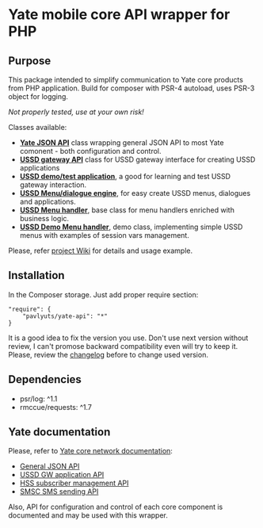 # Yate mobile core API wrapper for PHP

## Purpose

This package intended to simplify communication to Yate core products from PHP application. Build for composer with PSR-4 autoload, uses PSR-3 object for logging.

*Not properly tested, use at your own risk!*

Classes available:
- **[Yate JSON API](https://github.com/pavlyuts/yate-api/wiki/Yate-JSON-API)** class wrapping general JSON API to most Yate comonent - both configuration and control.
- **[USSD gateway API](https://github.com/pavlyuts/yate-api/wiki/USSD-API-class)** class for USSD gateway interface for creating USSD applications
- **[USSD demo/test application](https://github.com/pavlyuts/yate-api/wiki/USSD-Demo-Test-Application)**, a good for learning and test USSD gateway interaction.
- **[USSD Menu/dialogue engine](https://github.com/pavlyuts/yate-api/wiki/USSD-Menu-Engine)**, for easy create USSD menus, dialogues and applications.
- **[USSD Menu handler](https://github.com/pavlyuts/yate-api/wiki/USSD-Menu-Handler)**, base class for menu handlers enriched with business logic.
- **[USSD Demo Menu handler](https://github.com/pavlyuts/yate-api/wiki/USSD-Demo-Menu-Handler)**, demo class, implementing simple USSD menus with examples of session vars management.
 

Please, refer [project Wiki](https://github.com/pavlyuts/yate-api/wiki) for details and usage example.

## Installation
In the Composer storage. Just add proper require section:

    "require": {
        "pavlyuts/yate-api": "*"
    }
It is a good idea to fix the version you use. Don't use next version without review, I can't promose backward compatibility even will try to keep it. Please, review the [changelog](https://github.com/pavlyuts/yate-api/blob/master/CHANGELOG.md) before to change used version.

## Dependencies
- psr/log: ^1.1
- rmccue/requests: ^1.7

## Yate documentation
Please, refer to [Yate core network documentation](https://yatebts.com/documentation/core-network-documentation/):
- [General JSON API](https://yatebts.com/documentation/core-network-documentation/json-api/)
- [USSD GW application API](https://yatebts.com/documentation/core-network-documentation/yateusgw-documentation/rest-api-for-ussd-gw/)
- [HSS subscriber management API](https://yatebts.com/documentation/core-network-documentation/yatehss-hss-hlr/json-api-subscriber-management/)
- [SMSC SMS sending API](https://yatebts.com/documentation/core-network-documentation/yatesmsc-documentation/yatesmsc-json-api-to-schedule-smss/)

Also, API for configuration and control of each core component is documented and may be used with this wrapper.
